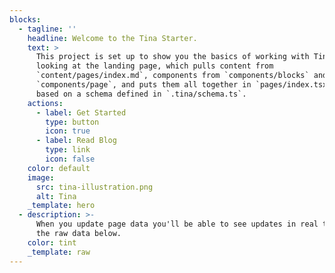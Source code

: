 ```yaml
---
blocks:
  - tagline: ''
    headline: Welcome to the Tina Starter.
    text: >
      This project is set up to show you the basics of working with Tina. You're
      looking at the landing page, which pulls content from
      `content/pages/index.md`, components from `components/blocks` and
      `components/page`, and puts them all together in `pages/index.tsx`, all
      based on a schema defined in `.tina/schema.ts`.
    actions:
      - label: Get Started
        type: button
        icon: true
      - label: Read Blog
        type: link
        icon: false
    color: default
    image:
      src: tina-illustration.png
      alt: Tina
    _template: hero
  - description: >-
      When you update page data you'll be able to see updates in real time in
      the raw data below.
    color: tint
    _template: raw
---
```


